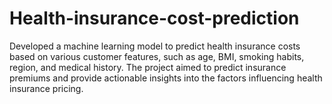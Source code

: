 # Health-insurance-cost-prediction
Developed a machine learning model to predict health insurance costs based on various customer features, such as age, BMI, smoking habits, region, and medical history. The project aimed to predict insurance premiums and provide actionable insights into the factors influencing health insurance pricing.
